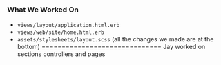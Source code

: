 ### What We Worked On
- `views/layout/application.html.erb`
- `views/web/site/home.html.erb`
- `assets/stylesheets/layout.scss` (all the changes we made are at the bottom)
==============================
Jay worked on sections controllers and pages
